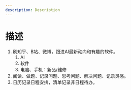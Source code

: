 ```yaml
---
description: Description
---
```


# 描述

1. 刷知乎、B站、微博，跟进AI最新动向和有趣的软件。
   1. AI
   2. 软件
   3. 电脑、手机：新品/维修
2. 阅读、做题、记录问题、思考问题、解决问题、记录灵感。
3. 日历记录日程安排，清单记录非日程待办。
